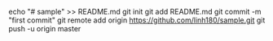 echo "# sample" >> README.md
git init
git add README.md
git commit -m "first commit"
git remote add origin https://github.com/linh180/sample.git
git push -u origin master
